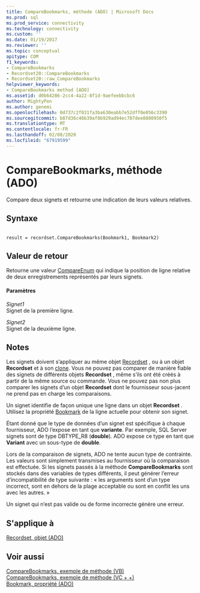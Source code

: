 ```yaml
---
title: CompareBookmarks, méthode (ADO) | Microsoft Docs
ms.prod: sql
ms.prod_service: connectivity
ms.technology: connectivity
ms.custom: ''
ms.date: 01/19/2017
ms.reviewer: ''
ms.topic: conceptual
apitype: COM
f1_keywords:
- CompareBookmarks
- Recordset20::CompareBookmarks
- Recordset20::raw_CompareBookmarks
helpviewer_keywords:
- CompareBookmarks method [ADO]
ms.assetid: d0b64286-2cc4-4a22-8f1d-9aefeebbcbc6
author: MightyPen
ms.author: genemi
ms.openlocfilehash: 0d737c2f031fa3ba630eabb7e52dff0e056c3390
ms.sourcegitcommit: b87d36c46b39af8b929ad94ec707dee8800950f5
ms.translationtype: MT
ms.contentlocale: fr-FR
ms.lasthandoff: 02/08/2020
ms.locfileid: "67919599"
---
```

# <a name="comparebookmarks-method-ado"></a>CompareBookmarks, méthode (ADO)
Compare deux signets et retourne une indication de leurs valeurs relatives.  
  
## <a name="syntax"></a>Syntaxe  
  
```  
  
result = recordset.CompareBookmarks(Bookmark1, Bookmark2)  
```  
  
## <a name="return-value"></a>Valeur de retour  
 Retourne une valeur [CompareEnum](../../../ado/reference/ado-api/compareenum.md) qui indique la position de ligne relative de deux enregistrements représentés par leurs signets.  
  
#### <a name="parameters"></a>Paramètres  
 *Signet1*  
 Signet de la première ligne.  
  
 *Signet2*  
 Signet de la deuxième ligne.  
  
## <a name="remarks"></a>Notes  
 Les signets doivent s’appliquer au même objet [Recordset](../../../ado/reference/ado-api/recordset-object-ado.md) , ou à un objet **Recordset** et à son [clone](../../../ado/reference/ado-api/clone-method-ado.md). Vous ne pouvez pas comparer de manière fiable des signets de différents objets **Recordset** , même s’ils ont été créés à partir de la même source ou commande. Vous ne pouvez pas non plus comparer les signets d’un objet **Recordset** dont le fournisseur sous-jacent ne prend pas en charge les comparaisons.  
  
 Un signet identifie de façon unique une ligne dans un objet **Recordset** . Utilisez la propriété [Bookmark](../../../ado/reference/ado-api/bookmark-property-ado.md) de la ligne actuelle pour obtenir son signet.  
  
 Étant donné que le type de données d’un signet est spécifique à chaque fournisseur, ADO l’expose en tant que **variante**. Par exemple, SQL Server signets sont de type DBTYPE_R8 (**double**). ADO expose ce type en tant que **Variant** avec un sous-type de **double**.  
  
 Lors de la comparaison de signets, ADO ne tente aucun type de contrainte. Les valeurs sont simplement transmises au fournisseur où la comparaison est effectuée. Si les signets passés à la méthode **CompareBookmarks** sont stockés dans des variables de types différents, il peut générer l’erreur d’incompatibilité de type suivante : « les arguments sont d’un type incorrect, sont en dehors de la plage acceptable ou sont en conflit les uns avec les autres. »  
  
 Un signet qui n’est pas valide ou de forme incorrecte génère une erreur.  
  
## <a name="applies-to"></a>S'applique à  
 [Recordset, objet (ADO)](../../../ado/reference/ado-api/recordset-object-ado.md)  
  
## <a name="see-also"></a>Voir aussi  
 [CompareBookmarks, exemple de méthode (VB)](../../../ado/reference/ado-api/comparebookmarks-method-example-vb.md)   
 [CompareBookmarks, exemple de méthode (VC + +)](../../../ado/reference/ado-api/comparebookmarks-method-example-vc.md)   
 [Bookmark, propriété (ADO)](../../../ado/reference/ado-api/bookmark-property-ado.md)
